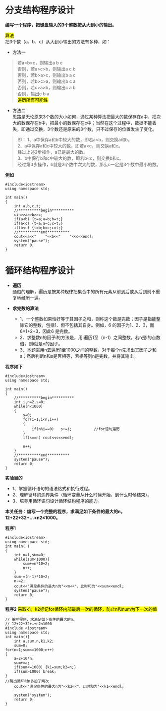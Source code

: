 # 分支结构程序设计

**编写一个程序，把键盘输入的3个整数按从大到小的输出。**  

<mark>算法</mark>  
把3个数（a、b、c）从大到小输出的方法有多种，如：  
- 方法一  
>若a>b>c，则输出a b c    
否则，若a>c>b，则输出a c b    
否则，若b>a>c，则输出b a c    
否则，若b>c>a，则输出b c a    
否则，若c>a>b，则输出c a b  
否则，输出c b a  
<mark>遍历所有可能性</mark>

- 方法二  
思路是无论原来3个数的大小如何，通过某种算法把最大的数保存在a中，把次大的数保存在b中，把最小的数保存在c中；当然在这个过程中，数据不能丢失，即通过交换，3个数还是原来的3个数，只不过保存的位置发生了变化。
>
>即：
1、a中保存a和b中较大的数，即若a<b，则交换a和b。  
2、a中保存a和c中较大的数，即若a<c，则交换a和c。  
经过上述2步操作，a已是最大的数。  
3、b中保存b和c中较大的数，即若b<c，则交换b和c。  
经过第3步操作，b就是3个数中次大的数，那么c一定是3个数中最小的数。 

**例如**  
```cpp{.line-numbers}
#include<iostream>
using namespace std;

int main()
{
	int a,b,c,t;
	//**********begin**********
    cin>>a>>b>>c;
    if(a<b) {t=a;a=b;b=t;}
    if(a<c) {t=a;a=c;c=t;}
    if(b<c) {t=b;b=c;c=t;}
    //**********end**********
	cout<<a<<"    "<<b<<"    "<<c<<endl;
	system("pause");
	return 0;
}
```

# 循环结构程序设计
- **遍历**  
通俗的理解，遍历是按某种规律把集合中的所有元素从前到后或从后到前不重复地经历一遍。  

- **求完数的算法**  
  - 1、一个整数如果恰好等于其因子之和，则称这个数是完数；因子是指能整除它的整数，包括1、但不包括其自身。例如，6 的因子为1、2、3，而6=1+2+3，因此6 是完数。  
  - 2、求整数n的因子i的方法是，用i遍历1至（n-1）之间整数，若n是i的点数倍，则i就是n的因子。  
  - 3、本题需用n去遍历1至1000之间的整数，对于每个n先求出其因子之和s；然后判断n和s是否相等，若相等则n是完数，并将其输出。  

**程序如下**
```cpp{.line-numbers}
#include<iostream>
using namespace std;

int main()
{
	//**********begin**********
    int i,n=2,s=0;
    while(n<1000)
    {
    	s=0;
        for(i=1;i<n;i++)
        {
            if(n%i==0)   s+=i;	        //for语句遍历      
        }
        if(s==n) cout<<s<<endl;
        
        n++;
    }
    //**********end**********
	system("pause");
	return 0;
}
```

**实验目的**  
- 1、掌握循环语句的语法格式和执行过程。  
- 2、理解循环的边界条件（循环变量从什么时候开始，到什么时候结束）。  
- 3、培养用循环语句设计循环结构程序的能力。  

**本关任务：编写一个完整的程序，求满足如下条件的最大的n。  
12+22+32+…+n2≤1000。**  

**程序1**
```cpp{.line-numbers}
#include<iostream>
using namespace std;
int main( )
{
    int n=1,sum=0;
    while(sum<1000){
        sum+=n*10+2;
        n++;
    }
    sum-=(n-1)*10+2;
    n-=2;
    cout<<"满足条件的最大n为"<<n<<"，此时和为"<<sum<<endl;
    system("pause");
    return 0;
}

```

**程序2**
<mark>采取k1，k2标记for循环内部最后一次的循环，防止n和num为下一次的值</mark>
```cpp{.line-numbers}
// 编写程序，求满足如下条件的最大的n。
// 12+22+32+…+n2≤1000
#include <iostream>
using namespace std;
int main(){
    int a,sum,n,k1,k2;
    sum=0;
for(n=1;sum<=1000;n++)
{   
    a=2+10*n;
    sum+=a;
    if(sum<=1000) {k1=sum;k2=n;}
    if(sum>1000) break;
}
//跳出循环时n多加了两次
    cout<<"满足条件的最大n为"<<k2<<"，此时和为"<<k1<<endl;

    system("system");
    return 0;
}
```